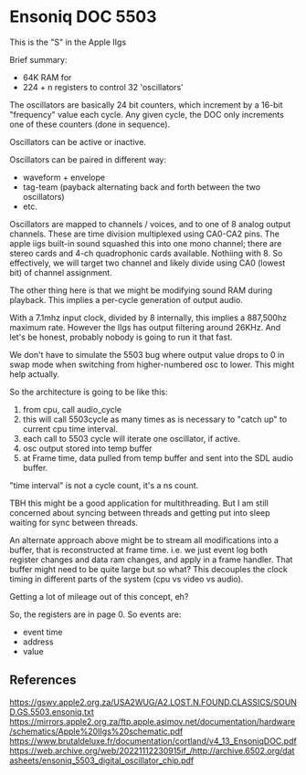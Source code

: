 # Ensoniq DOC 5503

This is the "S" in the Apple IIgs

Brief summary:

* 64K RAM for 
* 224 + n registers to control 32 'oscillators'

The oscillators are basically 24 bit counters, which increment by a 16-bit "frequency" value each cycle.
Any given cycle, the DOC only increments one of these counters (done in sequence).

Oscillators can be active or inactive.

Oscillators can be paired in different way:
* waveform + envelope
* tag-team (payback alternating back and forth between the two oscillators)
* etc.

Oscillators are mapped to channels / voices, and to one of 8 analog output channels. These are time division multiplexed using CA0-CA2 pins. The apple iigs built-in sound squashed this into one mono channel; there are stereo cards and 4-ch quadrophonic cards available. Nothiing with 8. So effectively, we will target two channel and likely divide using CA0 (lowest bit) of channel assignment.

The other thing here is that we might be modifying sound RAM during playback. This implies a per-cycle generation of output audio.

With a 7.1mhz input clock, divided by 8 internally, this implies a 887,500hz maximum rate. However the IIgs has output filtering around 26KHz. And let's be honest, probably nobody is going to run it that fast.

We don't have to simulate the 5503 bug where output value drops to 0 in swap mode when switching from higher-numbered osc to lower. This might help actually.

So the architecture is going to be like this:

1. from cpu, call audio_cycle
1. this will call 5503cycle as many times as is necessary to "catch up" to current cpu time interval.
1. each call to 5503 cycle will iterate one oscillator, if active.
1. osc output stored into temp buffer
1. at Frame time, data pulled from temp buffer and sent into the SDL audio buffer.

"time interval" is not a cycle count, it's a ns count. 

TBH this might be a good application for multithreading. But I am still concerned about syncing between threads and getting put into sleep waiting for sync between threads.

An alternate approach above might be to stream all modifications into a buffer, that is reconstructed at frame time. i.e. we just event log both register changes and data ram changes, and apply in a frame handler. That buffer might need to be quite large but so what? This decouples the clock timing in different parts of the system (cpu vs video vs audio). 

Getting a lot of mileage out of this concept, eh?

So, the registers are in page 0. So events are:
* event time
* address
* value



## References

https://gswv.apple2.org.za/USA2WUG/A2.LOST.N.FOUND.CLASSICS/SOUND.GS.5503.ensoniq.txt
https://mirrors.apple2.org.za/ftp.apple.asimov.net/documentation/hardware/schematics/Apple%20IIgs%20schematic.pdf
https://www.brutaldeluxe.fr/documentation/cortland/v4_13_EnsoniqDOC.pdf
https://web.archive.org/web/20221112230915if_/http://archive.6502.org/datasheets/ensoniq_5503_digital_oscillator_chip.pdf


